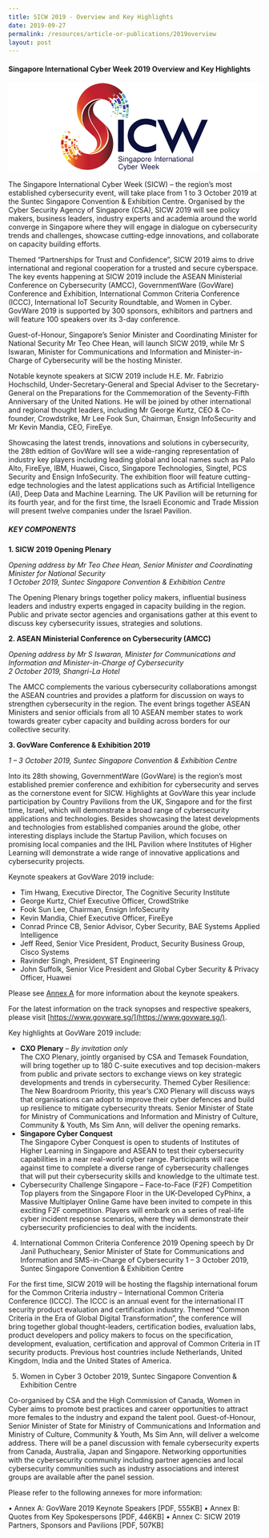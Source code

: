 ```yaml
---
title: SICW 2019 - Overview and Key Highlights
date: 2019-09-27
permalink: /resources/article-or-publications/2019overview
layout: post
---
```

#### **Singapore International Cyber Week 2019 Overview and Key Highlights**

![SICW](/images/logos/logo-sicw-full-wspace-lr-h300.png)

The Singapore International Cyber Week (SICW) – the region’s most established cybersecurity event, will take place from 1 to 3 October 2019 at the Suntec Singapore Convention & Exhibition Centre. Organised by the Cyber Security Agency of Singapore (CSA), SICW 2019 will see policy makers, business leaders, industry experts and academia around the world converge in Singapore where they will engage in dialogue on cybersecurity trends and challenges, showcase cutting-edge innovations, and collaborate on capacity building efforts.

Themed “Partnerships for Trust and Confidence”, SICW 2019 aims to drive international and regional cooperation for a trusted and secure cyberspace. The key events happening at SICW 2019 include the ASEAN Ministerial Conference on Cybersecurity (AMCC), GovernmentWare (GovWare) Conference and Exhibition, International Common Criteria Conference (ICCC), International IoT Security Roundtable, and Women in Cyber. GovWare 2019 is supported by 300 sponsors, exhibitors and partners and will feature 100 speakers over its 3-day conference.

Guest-of-Honour, Singapore’s Senior Minister and Coordinating Minister for National Security Mr Teo Chee Hean, will launch SICW 2019, while Mr S Iswaran, Minister for Communications and Information and Minister-in-Charge of Cybersecurity will be the hosting Minister.

Notable keynote speakers at SICW 2019 include H.E. Mr. Fabrizio Hochschild, Under-Secretary-General and Special Adviser to the Secretary-General on the Preparations for the Commemoration of the Seventy-Fifth Anniversary of the United Nations. He will be joined by other international and regional thought leaders, including Mr George Kurtz, CEO & Co-founder, Crowdstrike, Mr Lee Fook Sun, Chairman, Ensign InfoSecurity and Mr Kevin Mandia, CEO, FireEye.

Showcasing the latest trends, innovations and solutions in cybersecurity, the 28th edition of GovWare will see a wide-ranging representation of industry key players including leading global and local names such as Palo Alto, FireEye, IBM, Huawei, Cisco, Singapore Technologies, Singtel, PCS Security and Ensign InfoSecurity. The exhibition floor will feature cutting-edge technologies and the latest applications such as Artificial Intelligence (AI), Deep Data and Machine Learning. The UK Pavilion will be returning for its fourth year, and for the first time, the Israeli Economic and Trade Mission will present twelve companies under the Israel Pavilion.

##### **KEY COMPONENTS**

**1. SICW 2019 Opening Plenary**

*Opening address by Mr Teo Chee Hean, Senior Minister and Coordinating Minister for National Security  
1 October 2019, Suntec Singapore Convention & Exhibition Centre*

The Opening Plenary brings together policy makers, influential business leaders and industry experts engaged in capacity building in the region. Public and private sector agencies and organisations gather at this event to discuss key cybersecurity issues, strategies and solutions.

**2. ASEAN Ministerial Conference on Cybersecurity (AMCC)**

*Opening address by Mr S Iswaran, Minister for Communications and Information and Minister-in-Charge of Cybersecurity  
2 October 2019, Shangri-La Hotel*

The AMCC complements the various cybersecurity collaborations amongst the ASEAN countries and provides a platform for discussion on ways to strengthen cybersecurity in the region. The event brings together ASEAN Ministers and senior officials from all 10 ASEAN member states to work towards greater cyber capacity and building across borders for our collective security.

**3. GovWare Conference & Exhibition 2019**

*1 – 3 October 2019, Suntec Singapore Convention & Exhibition Centre*

Into its 28th showing, GovernmentWare (GovWare) is the region’s most established premier conference and exhibition for cybersecurity and serves as the cornerstone event for SICW. Highlights at GovWare this year include participation by Country Pavilions from the UK, Singapore and for the first time, Israel, which will demonstrate a broad range of cybersecurity applications and technologies. Besides showcasing the latest developments and technologies from established companies around the globe, other interesting displays include the Startup Pavilion, which focuses on promising local companies and the IHL Pavilion where Institutes of Higher Learning will demonstrate a wide range of innovative applications and cybersecurity projects.

Keynote speakers at GovWare 2019 include:
* Tim Hwang, Executive Director, The Cognitive Security Institute
* George Kurtz, Chief Executive Officer, CrowdStrike
* Fook Sun Lee, Chairman, Ensign InfoSecurity
* Kevin Mandia, Chief Executive Officer, FireEye
* Conrad Prince CB, Senior Advisor, Cyber Security, BAE Systems Applied Intelligence
* Jeff Reed, Senior Vice President, Product, Security Business Group, Cisco Systems
* Ravinder Singh, President, ST Engineering
* John Suffolk, Senior Vice President and Global Cyber Security & Privacy Officer, Huawei

Please see [Annex A](https://www.csa.gov.sg/-/media/Csa/Documents/SICW_2019/SICW2019_AnnexA.pdf) for more information about the keynote speakers.

For the latest information on the track synopses and respective speakers, please visit [https://www.govware.sg/](https://www.govware.sg/).

Key highlights at GovWare 2019 include:

* **CXO Plenary** – *By invitation only*  
The CXO Plenary, jointly organised by CSA and Temasek Foundation, will bring together up to 180 C-suite executives and top decision-makers from public and private sectors to exchange views on key strategic developments and trends in cybersecurity. Themed Cyber Resilience: The New Boardroom Priority, this year’s CXO Plenary will discuss ways that organisations can adopt to improve their cyber defences and build up resilience to mitigate cybersecurity threats. Senior Minister of State for Ministry of Communications and Information and Ministry of Culture, Community & Youth, Ms Sim Ann, will deliver the opening remarks.
* **Singapore Cyber Conquest**  
The Singapore Cyber Conquest is open to students of Institutes of Higher Learning in Singapore and ASEAN to test their cybersecurity capabilities in a near real-world cyber range. Participants will race against time to complete a diverse range of cybersecurity challenges that will put their cybersecurity skills and knowledge to the ultimate test.
* Cybersecurity Challenge Singapore – Face-to-Face (F2F) Competition
Top players from the Singapore Floor in the UK-Developed CyPhinx, a Massive Multiplayer Online Game have been invited to compete in this exciting F2F competition. Players will embark on a series of real-life cyber incident response scenarios, where they will demonstrate their cybersecurity proficiencies to deal with the incidents.

4. International Common Criteria Conference 2019
Opening speech by Dr Janil Puthucheary, Senior Minister of State for Communications and Information and SMS-in-Charge of Cybersecurity
1 – 3 October 2019, Suntec Singapore Convention & Exhibition Centre

For the first time, SICW 2019 will be hosting the flagship international forum for the Common Criteria industry – International Common Criteria Conference (ICCC). The ICCC is an annual event for the international IT security product evaluation and certification industry. Themed “Common Criteria in the Era of Global Digital Transformation”, the conference will bring together global thought-leaders, certification bodies, evaluation labs, product developers and policy makers to focus on the specification, development, evaluation, certification and approval of Common Criteria in IT security products. Previous host countries include Netherlands, United Kingdom, India and the United States of America.

5. Women in Cyber
3 October 2019, Suntec Singapore Convention & Exhibition Centre

Co-organised by CSA and the High Commission of Canada, Women in Cyber aims to promote best practices and career opportunities to attract more females to the industry and expand the talent pool. Guest-of-Honour, Senior Minister of State for Ministry of Communications and Information and Ministry of Culture, Community & Youth, Ms Sim Ann, will deliver a welcome address. There will be a panel discussion with female cybersecurity experts from Canada, Australia, Japan and Singapore. Networking opportunities with the cybersecurity community including partner agencies and local cybersecurity communities such as industry associations and interest groups are available after the panel session.

Please refer to the following annexes for more information:

• Annex A: GovWare 2019 Keynote Speakers [PDF, 555KB] 
• Annex B: Quotes from Key Spokespersons [PDF, 446KB]
• Annex C: SICW 2019 Partners, Sponsors and Pavilions [PDF, 507KB]